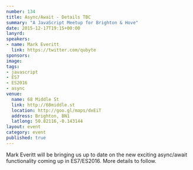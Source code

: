 ```yaml
---
number: 134
title: Async/Await - Details TBC
summary: "A JavaScript Meetup for Brighton & Hove"
date: 2015-12-17T19:15+00:00
lanyrd:
speakers:
- name: Mark Everitt
  link: https://twitter.com/qubyte
sponsors:
image:
tags:
- javascript
- ES7
- ES2016
- async
venue:
  name: 68 Middle St
  link: http://68middle.st
  location: http://goo.gl/maps/dxEiT
  address: Brighton, BN1
  latlong: 50.82116,-0.143144
layout: event
category: event
published: true
---
```


Mark Everitt will be bringing us up to date on the new exciting async/await functionality coming up in ES7/ES2016. More details to follow.